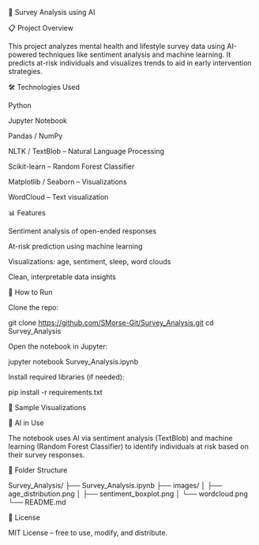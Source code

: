 🧠 Survey Analysis using AI

📋 Project Overview

This project analyzes mental health and lifestyle survey data using AI-powered techniques like sentiment analysis and machine learning. It predicts at-risk individuals and visualizes trends to aid in early intervention strategies.

🛠️ Technologies Used

Python

Jupyter Notebook

Pandas / NumPy

NLTK / TextBlob – Natural Language Processing

Scikit-learn – Random Forest Classifier

Matplotlib / Seaborn – Visualizations

WordCloud – Text visualization

📊 Features

Sentiment analysis of open-ended responses

At-risk prediction using machine learning

Visualizations: age, sentiment, sleep, word clouds

Clean, interpretable data insights

🚀 How to Run

Clone the repo:

git clone https://github.com/SMorse-Git/Survey_Analysis.git
cd Survey_Analysis

Open the notebook in Jupyter:

jupyter notebook Survey_Analysis.ipynb

Install required libraries (if needed):

pip install -r requirements.txt

🗾️ Sample Visualizations



🤖 AI in Use

The notebook uses AI via sentiment analysis (TextBlob) and machine learning (Random Forest Classifier) to identify individuals at risk based on their survey responses.

📂 Folder Structure

Survey_Analysis/
├── Survey_Analysis.ipynb
├── images/
│   ├── age_distribution.png
│   ├── sentiment_boxplot.png
│   └── wordcloud.png
└── README.md

📄 License

MIT License – free to use, modify, and distribute.

